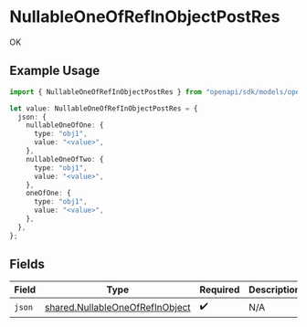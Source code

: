 # NullableOneOfRefInObjectPostRes

OK

## Example Usage

```typescript
import { NullableOneOfRefInObjectPostRes } from "openapi/sdk/models/operations";

let value: NullableOneOfRefInObjectPostRes = {
  json: {
    nullableOneOfOne: {
      type: "obj1",
      value: "<value>",
    },
    nullableOneOfTwo: {
      type: "obj1",
      value: "<value>",
    },
    oneOfOne: {
      type: "obj1",
      value: "<value>",
    },
  },
};
```

## Fields

| Field                                                                                     | Type                                                                                      | Required                                                                                  | Description                                                                               |
| ----------------------------------------------------------------------------------------- | ----------------------------------------------------------------------------------------- | ----------------------------------------------------------------------------------------- | ----------------------------------------------------------------------------------------- |
| `json`                                                                                    | [shared.NullableOneOfRefInObject](../../../sdk/models/shared/nullableoneofrefinobject.md) | :heavy_check_mark:                                                                        | N/A                                                                                       |